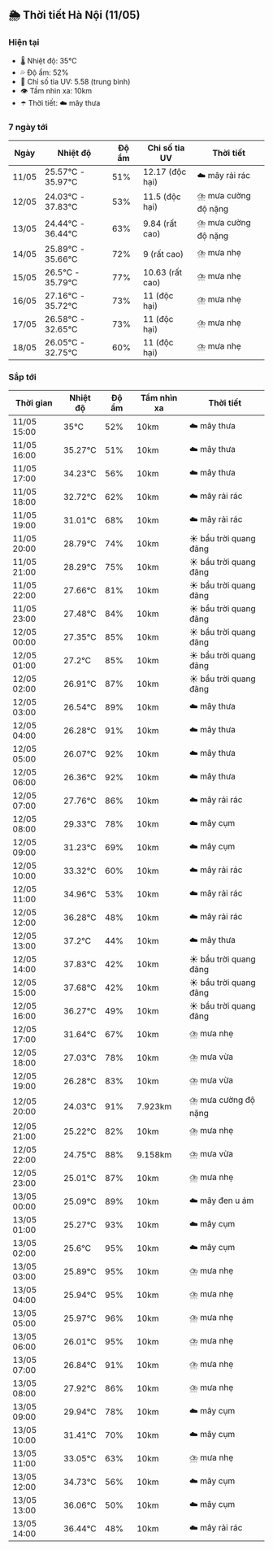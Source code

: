 ## 🌦️ Thời tiết Hà Nội (11/05)

### Hiện tại

- 🌡️ Nhiệt độ: 35℃
- 💦 Độ ẩm: 52%
- 🌟 Chỉ số tia UV: 5.58 (trung bình)
- 👁️ Tầm nhìn xa: 10km
- ☂️ Thời tiết: ☁️ mây thưa

### 7 ngày tới

| Ngày | Nhiệt độ | Độ ẩm | Chỉ số tia UV | Thời tiết |
| --- | --- | --- | --- | --- |
| 11/05 | 25.57℃ - 35.97℃ | 51% | 12.17 (độc hại) | ☁️ mây rải rác |
| 12/05 | 24.03℃ - 37.83℃ | 53% | 11.5 (độc hại) | ⛈️ mưa cường độ nặng |
| 13/05 | 24.44℃ - 36.44℃ | 63% | 9.84 (rất cao) | ⛈️ mưa cường độ nặng |
| 14/05 | 25.89℃ - 35.66℃ | 72% | 9 (rất cao) | ⛈️ mưa nhẹ |
| 15/05 | 26.5℃ - 35.79℃ | 77% | 10.63 (rất cao) | ⛈️ mưa nhẹ |
| 16/05 | 27.16℃ - 35.72℃ | 73% | 11 (độc hại) | ⛈️ mưa nhẹ |
| 17/05 | 26.58℃ - 32.65℃ | 73% | 11 (độc hại) | ⛈️ mưa nhẹ |
| 18/05 | 26.05℃ - 32.75℃ | 60% | 11 (độc hại) | ⛈️ mưa nhẹ |

### Sắp tới

| Thời gian | Nhiệt độ | Độ ẩm | Tầm nhìn xa | Thời tiết |
| --- | --- | --- | --- | --- |
| 11/05 15:00 | 35℃ | 52% | 10km | ☁️ mây thưa |
| 11/05 16:00 | 35.27℃ | 51% | 10km | ☁️ mây thưa |
| 11/05 17:00 | 34.23℃ | 56% | 10km | ☁️ mây thưa |
| 11/05 18:00 | 32.72℃ | 62% | 10km | ☁️ mây rải rác |
| 11/05 19:00 | 31.01℃ | 68% | 10km | ☁️ mây rải rác |
| 11/05 20:00 | 28.79℃ | 74% | 10km | ☀️ bầu trời quang đãng |
| 11/05 21:00 | 28.29℃ | 75% | 10km | ☀️ bầu trời quang đãng |
| 11/05 22:00 | 27.66℃ | 81% | 10km | ☀️ bầu trời quang đãng |
| 11/05 23:00 | 27.48℃ | 84% | 10km | ☀️ bầu trời quang đãng |
| 12/05 00:00 | 27.35℃ | 85% | 10km | ☀️ bầu trời quang đãng |
| 12/05 01:00 | 27.2℃ | 85% | 10km | ☀️ bầu trời quang đãng |
| 12/05 02:00 | 26.91℃ | 87% | 10km | ☀️ bầu trời quang đãng |
| 12/05 03:00 | 26.54℃ | 89% | 10km | ☁️ mây thưa |
| 12/05 04:00 | 26.28℃ | 91% | 10km | ☁️ mây thưa |
| 12/05 05:00 | 26.07℃ | 92% | 10km | ☁️ mây thưa |
| 12/05 06:00 | 26.36℃ | 92% | 10km | ☁️ mây thưa |
| 12/05 07:00 | 27.76℃ | 86% | 10km | ☁️ mây rải rác |
| 12/05 08:00 | 29.33℃ | 78% | 10km | ☁️ mây cụm |
| 12/05 09:00 | 31.23℃ | 69% | 10km | ☁️ mây cụm |
| 12/05 10:00 | 33.32℃ | 60% | 10km | ☁️ mây rải rác |
| 12/05 11:00 | 34.96℃ | 53% | 10km | ☁️ mây rải rác |
| 12/05 12:00 | 36.28℃ | 48% | 10km | ☁️ mây rải rác |
| 12/05 13:00 | 37.2℃ | 44% | 10km | ☁️ mây thưa |
| 12/05 14:00 | 37.83℃ | 42% | 10km | ☀️ bầu trời quang đãng |
| 12/05 15:00 | 37.68℃ | 42% | 10km | ☀️ bầu trời quang đãng |
| 12/05 16:00 | 36.27℃ | 49% | 10km | ☀️ bầu trời quang đãng |
| 12/05 17:00 | 31.64℃ | 67% | 10km | ⛈️ mưa nhẹ |
| 12/05 18:00 | 27.03℃ | 78% | 10km | ⛈️ mưa vừa |
| 12/05 19:00 | 26.28℃ | 83% | 10km | ⛈️ mưa vừa |
| 12/05 20:00 | 24.03℃ | 91% | 7.923km | ⛈️ mưa cường độ nặng |
| 12/05 21:00 | 25.22℃ | 82% | 10km | ⛈️ mưa nhẹ |
| 12/05 22:00 | 24.75℃ | 88% | 9.158km | ⛈️ mưa vừa |
| 12/05 23:00 | 25.01℃ | 87% | 10km | ⛈️ mưa nhẹ |
| 13/05 00:00 | 25.09℃ | 89% | 10km | ☁️ mây đen u ám |
| 13/05 01:00 | 25.27℃ | 93% | 10km | ☁️ mây cụm |
| 13/05 02:00 | 25.6℃ | 95% | 10km | ☁️ mây cụm |
| 13/05 03:00 | 25.89℃ | 95% | 10km | ⛈️ mưa nhẹ |
| 13/05 04:00 | 25.94℃ | 95% | 10km | ⛈️ mưa nhẹ |
| 13/05 05:00 | 25.97℃ | 96% | 10km | ⛈️ mưa nhẹ |
| 13/05 06:00 | 26.01℃ | 95% | 10km | ⛈️ mưa nhẹ |
| 13/05 07:00 | 26.84℃ | 91% | 10km | ⛈️ mưa nhẹ |
| 13/05 08:00 | 27.92℃ | 86% | 10km | ⛈️ mưa nhẹ |
| 13/05 09:00 | 29.94℃ | 78% | 10km | ☁️ mây cụm |
| 13/05 10:00 | 31.41℃ | 70% | 10km | ☁️ mây cụm |
| 13/05 11:00 | 33.05℃ | 63% | 10km | ⛈️ mưa nhẹ |
| 13/05 12:00 | 34.73℃ | 56% | 10km | ☁️ mây cụm |
| 13/05 13:00 | 36.06℃ | 50% | 10km | ☁️ mây cụm |
| 13/05 14:00 | 36.44℃ | 48% | 10km | ☁️ mây rải rác |
